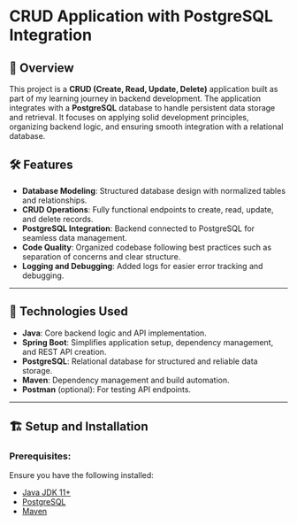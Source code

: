 # CRUD Application with PostgreSQL Integration

## 📖 Overview  
This project is a **CRUD (Create, Read, Update, Delete)** application built as part of my learning journey in backend development. The application integrates with a **PostgreSQL** database to handle persistent data storage and retrieval. It focuses on applying solid development principles, organizing backend logic, and ensuring smooth integration with a relational database.

## 🛠️ Features  
- **Database Modeling**: Structured database design with normalized tables and relationships.  
- **CRUD Operations**: Fully functional endpoints to create, read, update, and delete records.  
- **PostgreSQL Integration**: Backend connected to PostgreSQL for seamless data management.  
- **Code Quality**: Organized codebase following best practices such as separation of concerns and clear structure.  
- **Logging and Debugging**: Added logs for easier error tracking and debugging.  

---

## 🚀 Technologies Used  
- **Java**: Core backend logic and API implementation.  
- **Spring Boot**: Simplifies application setup, dependency management, and REST API creation.  
- **PostgreSQL**: Relational database for structured and reliable data storage.  
- **Maven**: Dependency management and build automation.  
- **Postman** (optional): For testing API endpoints.  

---

## 🏗️ Setup and Installation  

### Prerequisites:  
Ensure you have the following installed:  
- [Java JDK 11+](https://www.oracle.com/java/technologies/javase-downloads.html)  
- [PostgreSQL](https://www.postgresql.org/download/)  
- [Maven](https://maven.apache.org/install.html)  

